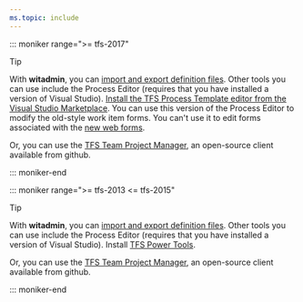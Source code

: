 ```yaml
---
ms.topic: include
---
```



::: moniker range=">= tfs-2017"

> [!TIP]  
> With **witadmin**, you can [import and export definition files](/azure/devops/reference/witadmin/witadmin-customize-and-manage-objects-for-tracking-work). Other tools you can use include the Process Editor (requires that you have installed a version of Visual Studio). [Install the TFS Process Template editor from the Visual Studio Marketplace](https://marketplace.visualstudio.com/items?itemName=KarthikBalasubramanianMSFT.TFSProcessTemplateEditor). You can use this version of the Process Editor to modify the old-style work item forms. You can't use it to edit forms associated with the [new web forms](/azure/devops/reference/process/new-work-item-experience). 
>
> Or, you can use the [TFS Team Project Manager](https://github.com/jelledruyts/TfsTeamProjectManager), an open-source client available from github.      

::: moniker-end

::: moniker range=">= tfs-2013 <= tfs-2015"

> [!TIP]  
> With **witadmin**, you can [import and export definition files](/azure/devops/reference/witadmin/witadmin-customize-and-manage-objects-for-tracking-work). Other tools you can use include the Process Editor (requires that you have installed a version of Visual Studio). Install [TFS Power Tools](https://marketplace.visualstudio.com/items?itemName=TFSPowerToolsTeam.MicrosoftVisualStudioTeamFoundationServer2015Power). 
> 
> Or, you can use the [TFS Team Project Manager](https://github.com/jelledruyts/TfsTeamProjectManager), an open-source client available from github.      

::: moniker-end